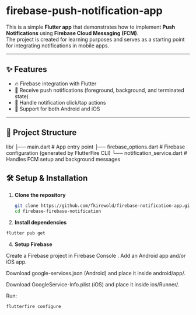 # firebase-push-notification-app
This is a simple **Flutter app** that demonstrates how to implement **Push Notifications** using **Firebase Cloud Messaging (FCM)**.  
The project is created for learning purposes and serves as a starting point for integrating notifications in mobile apps.

---

## ✨ Features
- 🔥 Firebase integration with Flutter  
- 📩 Receive push notifications (foreground, background, and terminated state)  
- 🎯 Handle notification click/tap actions  
- 🔔 Support for both Android and iOS  

---

## 📂 Project Structure
lib/
├── main.dart # App entry point
├── firebase_options.dart # Firebase configuration (generated by FlutterFire CLI)
└── notification_service.dart # Handles FCM setup and background messages
## 🛠️ Setup & Installation
1. **Clone the repository**
   ```bash
   git clone https://github.com/fkirewold/firebase-notification-app.git
   cd firebase-firebase-notification
   ```
 3. **Install dependencies**
 ```bash
 flutter pub get
 ```
 4. **Setup Firebase**

Create a Firebase project in Firebase Console
.
Add an Android app and/or iOS app.

Download google-services.json (Android) and place it inside android/app/.

Download GoogleService-Info.plist (iOS) and place it inside ios/Runner/.

Run:
```bash
flutterfire configure
```
